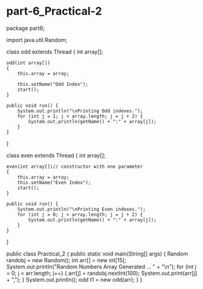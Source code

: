 # part-6_Practical-2

package part6;

import java.util.Random;

class odd extends Thread {
	int array[];

	odd(int array[])
	{
		this.array = array;

		this.setName("Odd Index");
		start();
	}

	public void run() {
		System.out.println("\nPrinting Odd indexes.");
		for (int j = 1; j < array.length; j = j + 2) {
			System.out.println(getName() + ":" + array[j]);
		}
	}
}

class even extends Thread {
	int array[];

	even(int array[])// constructor with one parameter
	{
		this.array = array;
		this.setName("Even Index");
		start();
	}

	public void run() {
		System.out.println("\nPrinting Even indexes.");
		for (int j = 0; j < array.length; j = j + 2) {
			System.out.println(getName() + ":" + array[j]);
		}
	}
}

public class Practical_2 {
	public static void main(String[] args) {
		Random randobj = new Random();
		int arr[] = new int[15];
		System.out.println("Random Numbers Array Generated ... " + "\n");
		for (int j = 0; j < arr.length; j++) {
			arr[j] = randobj.nextInt(100);
			System.out.print(arr[j] + ",");
		}
		System.out.println();
		odd t1 = new odd(arr);
	}
}
